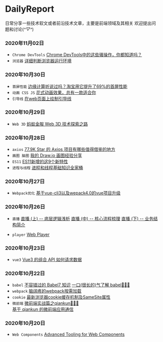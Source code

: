 # DailyReport
日常分享一些技术软文或者前沿技术文章，主要是前端领域及其相关
欢迎提出问题和讨论(*^▽^*)

### 2020年11月02日
- `Chrome DevTools` [Chrome DevTools中的这些骚操作，你都知道吗？](https://juejin.im/post/6844904162602254350)
- `浏览器` [详细判断浏览器运行环境](https://juejin.im/post/6844903874113830920)

### 2020年10月30日
- `首屏性能` [边缘计算听说过吗？淘宝用它提升了69%的首屏性能](https://juejin.im/post/6844904173788479502)
- `动画 CSS JS` [花式动画效果，总有一款适合你](https://tympanus.net/codrops/)
- `引导线` [在web页面上绘制引导线](https://anseki.github.io/leader-line/)

### 2020年10月29日
- `Web 3D` [蚂蚁金服 Web 3D 技术探索之路](https://zhuanlan.zhihu.com/p/101667941)

### 2020年10月28日

- `axios` [77.9K Star 的 Axios 项目有哪些值得借鉴的地方](https://juejin.im/post/6885471967714115597)
- `画图 脑图` [我的 Draw.io 画图经验分享](https://mp.weixin.qq.com/s/c0d_oGsBxpLhjV7Kv8GtBQ)
- `ES11` [ES11新增的这9个新特性](https://juejin.im/post/6883306672064987149)
- `进程与线程` [进程和线程基础知识全家桶](https://mp.weixin.qq.com/s?__biz=MzAwNDA2OTM1Ng==&mid=2453144491&idx=2&sn=8c0836d5719703d3ac7fb1805d4d8a62&scene=21#wechat_redirect)


### 2020年10月27日

- `Webpack优化` [基于vue-cli3以及wepack4.0的vue项目升级](https://juejin.im/post/6844904101222809613#heading-13)

### 2020年10月26日

- `直播` [直播 (上) -- 底层逻辑浅析](https://ruby-china.org/topics/39187)
         [直播 (中) -- 核心流程梳理](https://ruby-china.org/topics/39254)
         [直播 (下) -- 业务结构简介](https://ruby-china.org/topics/39328)

- `player` [Web Player](https://support.streamroot.io/hc/en-us/articles/360000764953-Shaka-Player)

### 2020年10月23日

- `vue3` [Vue3 的组合 API 如何请求数据](https://blog.shenfq.com/2020/vue-3-%E7%9A%84%E7%BB%84%E5%90%88-api-%E5%A6%82%E4%BD%95%E8%AF%B7%E6%B1%82%E6%95%B0%E6%8D%AE%EF%BC%9F/)

### 2020年10月22日

- `babel` [不容错过的 Babel7 知识](https://juejin.im/post/6844904008679686152)
          [一口(很长的)气了解 babel🎉🎉🎉](https://juejin.im/post/6844903743121522701)
- `webpack` [脑阔疼的webpack按需加载](https://juejin.im/post/6844903718387875847#heading-23) 
- `cookie` [最新浏览器cookie缓存机制及SameSite属性](https://github.com/mqyqingfeng/Blog/issues/157)
- `微前端` [微前端实战篇之qiankun🎉🎉🎉](https://juejin.im/post/6844904042427056142)  
           [基于 qiankun 的微前端应用通信](https://juejin.im/post/6844904151231496200#heading-3)
           
### 2020年10月20日

- `Web Components` [Advanced Tooling for Web Components](https://css-tricks.com/advanced-tooling-for-web-components/)
